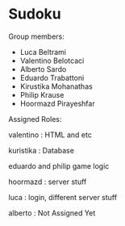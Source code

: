 # Sudoku

Group members:
- Luca Beltrami
- Valentino Belotcaci
- Alberto Sardo
- Eduardo Trabattoni
- Kirustika Mohanathas
- Philip Krause
- Hoormazd Pirayeshfar

Assigned Roles:


valentino : HTML and etc

kuristika : Database 

eduardo and philip game logic

hoormazd : server stuff

luca : login, different server stuff 

alberto : Not Assigned Yet
